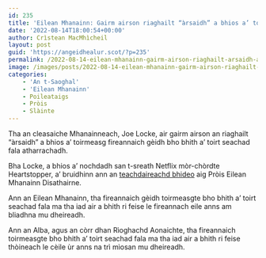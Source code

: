```yaml
---
id: 235
title: 'Eilean Mhanainn: Gairm airson riaghailt “àrsaidh” a bhios a’ toirmeasg fireannaich gèidh bho bhith a’ toirt seachad fala atharrachadh'
date: '2022-08-14T18:00:54+00:00'
author: Crìstean MacMhìcheil
layout: post
guid: 'https://angeidhealur.scot/?p=235'
permalink: /2022-08-14-eilean-mhanainn-gairm-airson-riaghailt-arsaidh-a-bhios-a-toirmeasg-fireannaich-geidh-bho-bhith-a-toirt-seachad-fala-atharrachadh/
image: /images/posts/2022-08-14-eilean-mhanainn-gairm-airson-riaghailt-arsaidh-a-bhios-a-toirmeasg-fireannaich-geidh-bho-bhith-a-toirt-seachad-fala-atharrachadh.webp
categories:
    - 'An t-Saoghal'
    - 'Eilean Mhanainn'
    - Poileataigs
    - Pròis
    - Slàinte
---
```


Tha an cleasaiche Mhanainneach, Joe Locke, air gairm airson an riaghailt “àrsaidh” a bhios a’ toirmeasg fireannaich gèidh bho bhith a’ toirt seachad fala atharrachadh.

Bha Locke, a bhios a’ nochdadh san t-sreath Netflix mòr-chòrdte Heartstopper, a’ bruidhinn ann an [teachdaireachd bhideo](https://www.facebook.com/watch/?v=426333079531763) aig Pròis Eilean Mhanainn Disathairne.

Ann an Eilean Mhanainn, tha fireannaich gèidh toirmeasgte bho bhith a’ toirt seachad fala ma tha iad air a bhith ri feise le fireannach eile anns am bliadhna mu dheireadh.

Ann an Alba, agus an còrr dhan Rìoghachd Aonaichte, tha fireannaich toirmeasgte bho bhith a’ toirt seachad fala ma tha iad air a bhith ri feise thòineach le cèile ùr anns na trì mìosan mu dheireadh.
